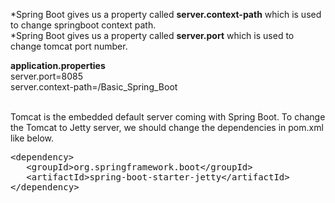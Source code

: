 *Spring Boot gives us a property called <b>server.context-path</b> which is used to change springboot context path. <br/>
*Spring Boot gives us a property called <b>server.port</b> which is used to change tomcat port number.


<b>application.properties</b>
<br/>
server.port=8085
<br/>
server.context-path=/Basic_Spring_Boot
<br/>


<br/>
Tomcat is the embedded default server coming with Spring Boot. To change the Tomcat to Jetty server, we should change the dependencies in pom.xml like below.
<br/>
<pre>
&lt;dependency&gt;
   &lt;groupId&gt;org.springframework.boot&lt;/groupId&gt;
   &lt;artifactId&gt;spring-boot-starter-jetty&lt;/artifactId&gt;
&lt;/dependency&gt;
</pre>
